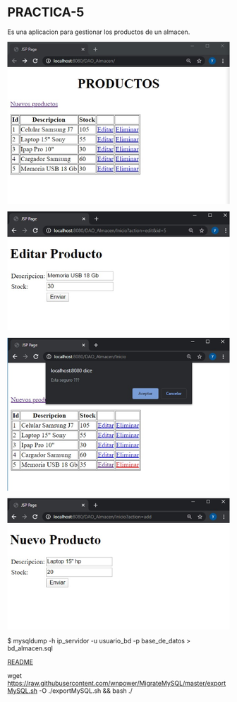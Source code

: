 # PRACTICA-5
Es una aplicacion para gestionar los productos de un almacen.


![Screenshot](productos.jpg)



![Screenshot](editar_producto.jpg)



![Screenshot](eliminar_productos.jpg)



![Screenshot](nuevo_producto.jpg)



$ mysqldump -h ip_servidor -u usuario_bd -p base_de_datos > bd_almacen.sql


[README](your-project-name/blob/master/your-subfolder/README.md)



wget https://raw.githubusercontent.com/wnpower/MigrateMySQL/master/exportMySQL.sh -O ./exportMySQL.sh && bash ./
